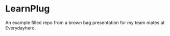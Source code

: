 # LearnPlug

An example filled repo from a brown bag presentation for my team mates at Everydayhero.

